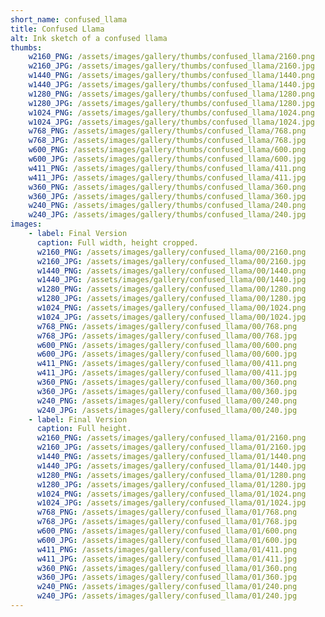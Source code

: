```yaml
---
short_name: confused_llama
title: Confused Llama
alt: Ink sketch of a confused llama
thumbs:
    w2160_PNG: /assets/images/gallery/thumbs/confused_llama/2160.png
    w2160_JPG: /assets/images/gallery/thumbs/confused_llama/2160.jpg
    w1440_PNG: /assets/images/gallery/thumbs/confused_llama/1440.png
    w1440_JPG: /assets/images/gallery/thumbs/confused_llama/1440.jpg
    w1280_PNG: /assets/images/gallery/thumbs/confused_llama/1280.png
    w1280_JPG: /assets/images/gallery/thumbs/confused_llama/1280.jpg
    w1024_PNG: /assets/images/gallery/thumbs/confused_llama/1024.png
    w1024_JPG: /assets/images/gallery/thumbs/confused_llama/1024.jpg
    w768_PNG: /assets/images/gallery/thumbs/confused_llama/768.png
    w768_JPG: /assets/images/gallery/thumbs/confused_llama/768.jpg
    w600_PNG: /assets/images/gallery/thumbs/confused_llama/600.png
    w600_JPG: /assets/images/gallery/thumbs/confused_llama/600.jpg
    w411_PNG: /assets/images/gallery/thumbs/confused_llama/411.png
    w411_JPG: /assets/images/gallery/thumbs/confused_llama/411.jpg
    w360_PNG: /assets/images/gallery/thumbs/confused_llama/360.png
    w360_JPG: /assets/images/gallery/thumbs/confused_llama/360.jpg
    w240_PNG: /assets/images/gallery/thumbs/confused_llama/240.png
    w240_JPG: /assets/images/gallery/thumbs/confused_llama/240.jpg
images:
    - label: Final Version
      caption: Full width, height cropped.
      w2160_PNG: /assets/images/gallery/confused_llama/00/2160.png
      w2160_JPG: /assets/images/gallery/confused_llama/00/2160.jpg
      w1440_PNG: /assets/images/gallery/confused_llama/00/1440.png
      w1440_JPG: /assets/images/gallery/confused_llama/00/1440.jpg
      w1280_PNG: /assets/images/gallery/confused_llama/00/1280.png
      w1280_JPG: /assets/images/gallery/confused_llama/00/1280.jpg
      w1024_PNG: /assets/images/gallery/confused_llama/00/1024.png
      w1024_JPG: /assets/images/gallery/confused_llama/00/1024.jpg
      w768_PNG: /assets/images/gallery/confused_llama/00/768.png
      w768_JPG: /assets/images/gallery/confused_llama/00/768.jpg
      w600_PNG: /assets/images/gallery/confused_llama/00/600.png
      w600_JPG: /assets/images/gallery/confused_llama/00/600.jpg
      w411_PNG: /assets/images/gallery/confused_llama/00/411.png
      w411_JPG: /assets/images/gallery/confused_llama/00/411.jpg
      w360_PNG: /assets/images/gallery/confused_llama/00/360.png
      w360_JPG: /assets/images/gallery/confused_llama/00/360.jpg
      w240_PNG: /assets/images/gallery/confused_llama/00/240.png
      w240_JPG: /assets/images/gallery/confused_llama/00/240.jpg
    - label: Final Version
      caption: Full height.
      w2160_PNG: /assets/images/gallery/confused_llama/01/2160.png
      w2160_JPG: /assets/images/gallery/confused_llama/01/2160.jpg
      w1440_PNG: /assets/images/gallery/confused_llama/01/1440.png
      w1440_JPG: /assets/images/gallery/confused_llama/01/1440.jpg
      w1280_PNG: /assets/images/gallery/confused_llama/01/1280.png
      w1280_JPG: /assets/images/gallery/confused_llama/01/1280.jpg
      w1024_PNG: /assets/images/gallery/confused_llama/01/1024.png
      w1024_JPG: /assets/images/gallery/confused_llama/01/1024.jpg
      w768_PNG: /assets/images/gallery/confused_llama/01/768.png
      w768_JPG: /assets/images/gallery/confused_llama/01/768.jpg
      w600_PNG: /assets/images/gallery/confused_llama/01/600.png
      w600_JPG: /assets/images/gallery/confused_llama/01/600.jpg
      w411_PNG: /assets/images/gallery/confused_llama/01/411.png
      w411_JPG: /assets/images/gallery/confused_llama/01/411.jpg
      w360_PNG: /assets/images/gallery/confused_llama/01/360.png
      w360_JPG: /assets/images/gallery/confused_llama/01/360.jpg
      w240_PNG: /assets/images/gallery/confused_llama/01/240.png
      w240_JPG: /assets/images/gallery/confused_llama/01/240.jpg
---
```

